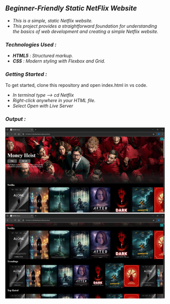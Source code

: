 ## *Beginner-Friendly Static NetFlix Website*
+ *This is a simple, static Netflix website.*
+ *This project provides a straightforward foundation for understanding the basics of web development and creating a simple Netflix website.*

### *Technologies Used :*
+ ***HTML5** : Structured markup.*
+ ***CSS** : Modern styling with Flexbox and Grid.*

### *Getting Started :*
To get started, clone this repository and open index.html in vs code.
+ *In terminal type --> cd Netflix*
+ *Right-click anywhere in your HTML file.*
+ *Select Open with Live Server*

### *Output :*
  ![Sample Output](Netflix/img1.png)
  ![Sample Output](Netflix/img2.png)
